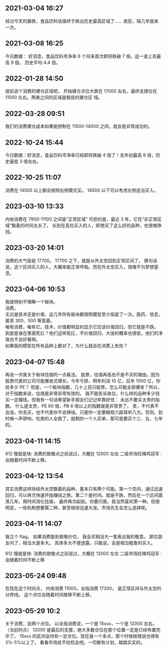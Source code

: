 ## 2021-03-04 16:27

经过今天的暴跌，食品饮料估值终于跌出历史最高区域了……
疯狂，隔几年就来一次。

## 2021-03-08 16:25

今日数据：
好消息，食品饮料市净率 6 个月来首次即将跌破 7 倍。这一波上去最高 9 倍。
历史平均 4.4 倍。

## 2022-01-28 14:50

提前说个消费的建仓区域吧。
开始建仓点位大致在 17000 左右，最终支撑位在 11500 左右。两者之间的区域是极佳的建仓区
域。

## 2022-03-28 09:51

我们的消费建仓成本如果能控制在 11500-14000 之间，就会是非常成功的。

## 2022-10-24 15:44

今日数据：好消息，食品饮料市净率已经即将跌破 4 倍了！去年初最高 9 倍，历史最低 3 倍左右。

## 2022-10-25 11:07

消费在 14500 以上都会按照右侧模式买。
14500 以下可以考虑左侧适当买入。

## 2023-03-10 13:33

内地消费在 7900-11100 之间是“正常区域”
可悲的是，最近 3 年，它在“非正常区域”飘着的时间太长了。
长到在高位买入的人，即使买了这么好的品种，也很难挣钱。

## 2023-03-20 14:01

消费的大气层是 17700。
17700 之下，就是从外太空回到正常区间了。
换句话说，这个区间买入的人，大概率能正常呼吸。而在外太空买入，很难不为梦想窒息。

## 2023-04-06 10:53

我就特别不理解一个板块。  
消费。  
无论是技术还是价值，这几年所有板块都按照模型至少探底了一次。医药、信息，甚至 300、500 等宽基。  
唯有消费，唯有它。技术，价值都明显的显示它应该价值回归，但它就是不跌。  
到底是谁在里面死扛？他们这样死扛，不价值回归，大涨的概率也很低，他们的净值也不会好看啊。  
如果我的模型在所有品种上都对了，为什么就会在消费上失败？

## 2023-04-07 15:48

再说一次我关于板块估值的一点看法。
股票，估值再高也不是不买的理由。因为股票代表的公司可能爆发式增长，今年亏损，明年利润 10 亿，后年 1000 亿，你给多少 PE？
但是，一个板块指数，几十上百只股票，怎么可能全部爆发？所以，对于指数来说，估值是非常非常有效的。
我不能告诉各位，什么样的品种多少钱买一定赚钱。但我有一句话希望新手朋友们记记牢靠好伐：
永远不要买太贵的指数。
什么是太贵，PE 60 倍，PB 6 倍以上的指数就是非常贵了。
贵，不代表不会涨。你去买，也不代表你不会挣钱。只是你一定要眼观六路耳听八方。否则，到时候一声锣响，吃席的人全跑了，就剩你一个人买单，那可是要买个三、五、七年的。

## 2023-04-11 14:15

912 慢就是快: 消费的致敬点之前说过，大概在 12000 左右
二级市场捡辣鸡冠军 : 会随着时间不断上移。

## 2023-04-12 13:54

其实消费这样持续外太空飘着的品种，基本只有两个可能。第一个空间，通过迅速回归，可以再次快速开始赚钱之旅。第二个是时间。就是不跌，然后在一个区间震荡几年。用时间消化估值，
最终再次起航。你要问我，我当然喜欢第一种。但很明显，一些机构想要第二种，甚至继续迅速大涨。市场先生会怎么选择呢。

## 2023-04-11 14:07

我立个 flag。
如果消费能到致敬价位，
我会买相当大一笔表达我的敬意。
那位朋友问了，相当大是多大。
具体多大不便透露，只能说，会是相当粗鲁的买入。

912 慢就是快: 消费的致敬点之前说过，大概在 12000 左右
二级市场捡辣鸡冠军 : 会随着时间不断上移

## 2023-05-24 09:48

在现在这个时间点，
内地消费 11000，全指消费 17300，
是正常区间与外太空的分界线。
这个点位会随着时间推移不断上移。

## 2023-05-29 10:2

关于消费，说两个点位。
以全指消费说，一个是 15xxx，一个是 12000 左右。（当前时点）
12000 是最后的支撑，绝大多数仓位在那个位置一定是已经布置完毕了。
15xxx 的区间会持有一定仓位。现在是一个多点，那个时候按理说也得有 3%-5%以上了。
看看市场给不给机会吧。一切都有计划，踏踏实实的。

#
